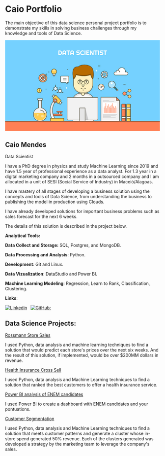 # Caio Portfolio
The main objective of this data science personal project portfolio is to demonstrate my skills in solving business challenges through my knowledge and tools of Data Science.

![alt text](https://github.com/CaioMendes92/Caio-Portfolio/blob/main/Banner.jpg)

## Caio Mendes
Data Scientist

I have a PhD degree in physics and study Machine Learning since 2019 and have 1.5 year of professional experience as a data analyst. For 1.3 year in a digital marketing company and 2 months in a outsourced company and I am allocated in a unit of SESI (Social Service of Industry) in Maceió/Alagoas.

I have mastery of all stages of developing a business solution using the concepts and tools of Data Science, from understanding the business to publishing the model in production using Clouds.

I have already developed solutions for important business problems such as sales forecast for the next 6 weeks.

The details of this solution is described in the project below.

**Analytical Tools:**

**Data Collect and Storage:** SQL, Postgres, and MongoDB.

**Data Processing and Analysis**: Python.

**Development**: Git and Linux.

**Data Vizualization**: DataStudio and Power BI.

**Machine Learning Modeling**: Regression, Learn to Rank, Classification, Clustering.

**Links**:
    
[![Linkedin](https://img.shields.io/badge/LinkedIn-0077B5?style=for-the-badge&logo=linkedin&logoColor=white)](https://www.linkedin.com/in/caio-vitor-castro-mendes-6654751ba/)
&nbsp;
[![GitHub](https://img.shields.io/badge/GitHub-100000?style=for-the-badge&logo=github&logoColor=white)](https://github.com/CaioMendes92);

## Data Science Projects:

[Rossmann Store Sales](https://github.com/CaioMendes92/RossmannStoreSales)

I used Python, data analysis and machine learning techniques to find a solution that would predict each store's prices over the next six weeks. And the result of this solution, if implemented, would be over $200MM dollars in revenue.

[Health Insurance Cross Sell](https://github.com/CaioMendes92/health_insurance_cross_sell)

I used Python, data analysis and Machine Learning techniques to find a solution that ranked the best customers to offer a health insurance service.

[Power BI analysis of ENEM candidates](https://github.com/CaioMendes92/Teste-Analista-de-Dados-MESHA)

I used Power BI to create a dashboard with ENEM candidates and your pontuations.

[Customer Segmentation](https://github.com/CaioMendes92/customer_segmentation)

I used Python, data analysis and Machine Learning techniques to find a solution that meets customer patterns and generate a cluster whose in-store spend generated 50% revenue. Each of the clusters generated was developed a strategy by the marketing team to leverage the company's sales.

